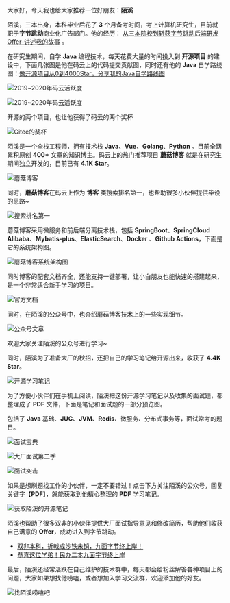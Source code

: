 大家好，今天我也给大家推荐一位好朋友：**陌溪**

陌溪，三本出身，本科毕业后花了 **3** 个月备考时间，考上计算机研究生，目前就职于**字节跳动**商业化广告部门。他的经历： [从三本院校到斩获字节跳动后端研发Offer-讲述我的故事](https://mp.weixin.qq.com/s/c4rR_aWpmNNFGn-mZBLWYg) 。

在研究生期间，自学 **Java** 编程技术，每天花费大量的时间投入到 **开源项目** 的建设中，下面几张图是他在码云上的代码提交贡献图，同时还有他的 **Java** 自学路线图：[做开源项目从0到4000Star，分享我的Java自学路线图](https://mp.weixin.qq.com/s/c4rR_aWpmNNFGn-mZBLWYg)


![2019~2020年码云活跃度](images/image-20211212222016936.png)


![2019~2020年码云活跃度](images/image-20211212222033059.png)

开源的两个项目，也让他获得了码云的两个奖杯


![Gitee的奖杯](images/image-20211213084120345.png)

陌溪是一个全栈工程师，拥有技术栈 **Java**、**Vue**、**Golang**、**Python** 。目前全网累积原创 **400+** 文章的知识博主。码云上的热门推荐项目  **蘑菇博客** 就是在研究生期间独立开发的，目前已有 **4.1K** **Star**。


![蘑菇博客](images/image-20211212222609401.png)

同时，**蘑菇博客**在码云上作为 **博客** 类搜索排名第一，也帮助很多小伙伴提供毕设的思路~


![搜索排名第一](images/image-20211212223505216.png)

蘑菇博客采用微服务和前后端分离技术栈，包括 **SpringBoot**、**SpringCloud Alibaba**、**Mybatis-plus**、**ElasticSearch**、**Docker** 、**Github Actions**，下面是它的系统架构图。


![蘑菇博客系统架构图](images/server.jpg)

同时博客的配套文档齐全，还能支持一键部署，让小白朋友也能快速的搭建起来，是一个非常适合新手学习的项目。


![官方文档](images/image-20211212223423702.png)

同时，在陌溪的公众号中，也介绍蘑菇博客技术上的一些实现细节。


![公众号文章](images/image-20211213083209694.png)

欢迎大家关注陌溪的公众号进行学习~



同时，陌溪为了准备大厂的秋招，还把自己的学习笔记给开源出来，收获了 **4.4K** **Star**。


![开源学习笔记](images/image-20211212223901968.png)

为了方便小伙伴们在手机上阅读，陌溪把这份开源学习笔记以及收集的面试题，都整理成了 **PDF** 文件，下面是笔记和面试题的一部分预览图。

包括了 **Java** 基础、**JUC**、**JVM**、**Redis**、微服务、分布式事务等，面试常考的题目。


![面试宝典](images/image-20211212224843962.png)


![大厂面试第二季](images/image-20211212225050776.png)


![面试突击](images/image-20211212225211955.png)

如果是想刷题找工作的小伙伴，一定不要错过！点击下方关注陌溪的公众号，回复关键字【**PDF**】，就能获取到他精心整理的 **PDF** 学习笔记。


![获取陌溪的开源笔记](https://gitee.com/moxi159753/LearningNotes/raw/master/doc/images/qq/%E8%8E%B7%E5%8F%96PDF.jpg)

陌溪也帮助了很多双非的小伙伴提供大厂面试指导意见和修改简历，帮助他们收获自己满意的 **Offer**，成功进入到字节跳动。

- [双非本科，折戟成沙铁未销，九面字节终上岸！](https://mp.weixin.qq.com/s/SRf2f8wFFyjz2BUUXD_pmg)
- [恭喜这位学弟！民办二本九面字节终上岸](https://mp.weixin.qq.com/s/mE8AjQdQP8cgsWPVUbLBHA)

最后，陌溪还经常活跃在自己维护的技术群中，每天都会给粉丝解答各种项目上的问题，大家如果想找他唠嗑，或者想加入学习交流群，欢迎添加他的好友。


![找陌溪唠嗑吧](images/image-20211212233442643.png)